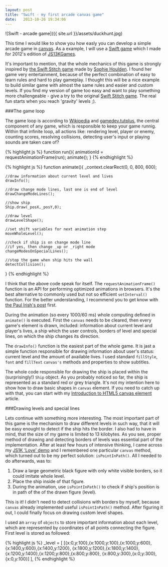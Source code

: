 ```yaml
---
layout: post
title: "Swift - my first arcade canvas game"
date:   2013-10-26 19:34:06
---
```

![Swift - arcade game]({{ site.url }}/assets/duckhunt.jpg)  

This time I would like to show you how easly you can develop a simple arcade game in [canvas][canvas]. As a example, I will use a [Swift game][swift_game] which I made for 2012's edition of [JS13KGames][jsk13_games]. 

<!--more-->

It's important to mention, that the whole mechanics of this game is strongly inspired by [the Swift Stitch game][original_swift] made by [Sophie Houlden][sophiehoulden]. I found her game very entertainment, because of the perfect combination of easy to learn rules and hard to play gameplay. I thought this will be a nice example to build similar game with almost the same rules and easier and custom levels. If you find my version of game too easy and want to play something more challengeable - give a try to the original [Swift Stitch game][original_swift_demo]. The real fun starts when you reach 'gravity' levels ;).

###The game loop

The game loop is according to [Wikipedia][wiki_game] and [gamedev.tutplus][gamedev_loop], the central component of any game, which is responsible to keep your game runnig. Within that infinite loop, all actions like: rendering level, player or enemy, counting scores, resolving collisions, detecting user's input or playing sounds are taken care of? 

{% highlight js %}
function run(){
  animationId = requestAnimationFrame(run);
  animate();
}
{% endhighlight %}

{% highlight js %}
function animate(){
	_context.clearRect(0, 0, 800, 600);                
	                        
	//draw information about current level and lives
	drawInfo();

	//draw change mode lines, last one is end of level
	drawChangeModeLines();

	//show ship                
	Ship.draw(_posX,_posY,0);

	//draw level
	drawLevelShape();

	//set shift variables for next animation step
	moveWholeLevel();
	                        
	//check if ship is on change mode line
	//if yes, then change _up or _right mode
	changeModesOnSpecialLines();
	        
	//stop the game when ship hits the wall        
	detectCollision();
}
{% endhighlight %}

I think that the above code speak for itself. The `requestAnimationFrame()` function is an API for performing optimized animations in browsers. It's the best alternative to commonly used but not so efficient `setInterval()` function. For the better understanding, I recommend you to get know with [the Paul Irish's post][paul_irish] first.

During the animation (so every 1000/60 ms) whole computing defined in `animate()` is executed. First the `canvas` needs to be cleared, then every game's element is drawn, included: information about current level and player's lives, a ship which the user controls, borders of level and special lines, on which the ship changes its direction. 

The `drawInfo()` function is the easiest part of the whole game. It is jast a simple function responsible for drawing information about user's status: current level and the amount of available lives. I used standard `fillStyle`, `font` and `fillText` `canvas's` methods and properties to show subtitles.

The whole code responsible for drawing the ship is placed within the (surprisingly!) `Ship` object. As you probably noticed so far, the ship is represented as a standard red or grey triangle. It's not my intention here to show how to draw basic shapes in `canvas` element. If you need to catch up with that, you can start with my [Introduction to HTML5 canvas element][canvas_introduction] article.

###Drawing levels and special lines

Lets continue with something more interesting. The most important part of this game is the mechanism to draw different levels in such way, that it will be easy enought to detect if the ship hits the border. I also had to have in mind, that the size of my game is limited to 13 kilobytes. As you see, proper method of drawing and detecting borders of levels was essential part of the implementation. After at least few hours of intensive thinking, I came across my [JS1K 'Love' demo][js1k] and I remembered one particular `canvas` method, which turned out to be my perfect solution: `isPointInPath()`. All I needed to do afterwards, was to:

1. Draw a large geometric black figure with only white visible borders, so it could imitate whole level. 
2. Place the ship inside of that figure.
3. During the animation, use `isPointInPath()` to check if ship's position is in path of the of the drawn figure (level).

This is it! I didn't need to detect collisions with borders by myself, because `canvas` already implemented useful `isPointInPath()` method. After figuring it out, I could finally focus on drawing custom level shapes.

I used an `array` of `objects` to store important information about each level, which are represented by coordinates of all points connecting the figure. First level is stored as followed:

{% highlight js %}
_level = [
	        [{x:0,y:100},{x:1000,y:100},{x:1000,y:600},{x:1400,y:600},{x:1400,y:1200},
	        {x:1800,y:1200},{x:1800,y:1400},{x:1200,y:1400},{x:1200,y:800},{x:800,y:800},
	        {x:800,y:300},{x:0,y:300},{x:0,y:100}]
		],
{% endhighlight %}


[canvas]: http://diveintohtml5.info/canvas.html
[swift_game]: http://js13kgames.com/entries/swift
[jsk13_games]: http://js13kgames.com/
[original_swift]: http://swiftstitch.sophiehoulden.com/
[sophiehoulden]: http://www.sophiehoulden.com/
[original_swift_demo]: http://swiftstitch.sophiehoulden.com/demo/
[wiki_game]: http://en.wikipedia.org/wiki/Game_programming
[gamedev_loop]: http://gamedev.tutsplus.com/articles/glossary/quick-tip-what-is-the-game-loop/
[paul_irish]: http://www.paulirish.com/2011/requestanimationframe-for-smart-animating/
[canvas_introduction]: http://www.cognifide.com/blogs/ux/introdution-to-html5-canvas-element/
[js1k]: http://js1k.com/2012-love/demo/1139
